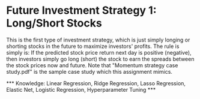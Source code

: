 # Future Investment Strategy 1: Long/Short Stocks

This is the first type of investment strategy, which is just simply longing or shorting stocks in the future to maximize investors' profits. 
The rule is simply is: If the predicted stock price return next day is positive (negative), then investors simply go long (short) the stock to earn the spreads between the stock prices now and future. Note that "Momentum strategy case study.pdf" is the sample case study which this assignment mimics.

*** Knowledge: Linear Regression, Ridge Regression, Lasso Regression, Elastic Net, Logistic Regression, Hyperparameter Tuning ***
